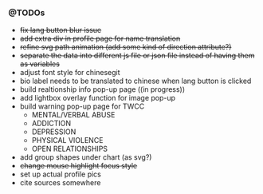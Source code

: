 
### @TODOs
- ~~fix lang button blur issue~~
- ~~add extra div in profile page for name translation~~
- ~~refine svg path animation (add some kind of direction attribute?)~~
- ~~separate the data into different js file or json file instead of having them as variables~~
- adjust font style for chinesegit
- bio label needs to be translated to chinese when lang button is clicked
- build realtionship info pop-up page ((in progress))
- add lightbox overlay function for image pop-up
- build warning pop-up page for TWCC
  - MENTAL/VERBAL ABUSE
  - ADDICTION
  - DEPRESSION
  - PHYSICAL VIOLENCE
  - OPEN RELATIONSHIPS
- add group shapes under chart (as svg?)
- ~~change mouse highlight focus style~~
- set up actual profile pics
- cite sources somewhere
